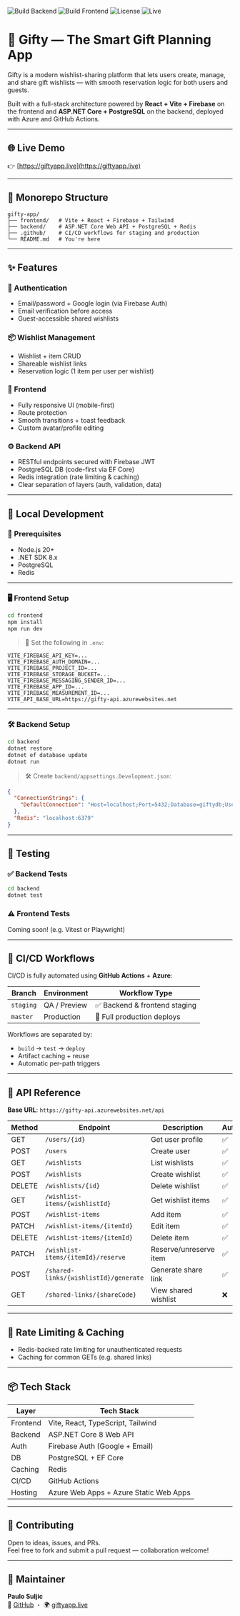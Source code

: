 ![Build Backend](https://github.com/PauloSuljic/gifty-app/actions/workflows/backend-production.yml/badge.svg)
![Build Frontend](https://github.com/PauloSuljic/gifty-app/actions/workflows/frontend-production.yml/badge.svg)
![License](https://img.shields.io/github/license/PauloSuljic/gifty-app)
![Live](https://img.shields.io/website?url=https%3A%2F%2Fgiftyapp.live)

# 🎁 Gifty — The Smart Gift Planning App

Gifty is a modern wishlist-sharing platform that lets users create, manage, and share gift wishlists — with smooth reservation logic for both users and guests.

Built with a full-stack architecture powered by **React + Vite + Firebase** on the frontend and **ASP.NET Core + PostgreSQL** on the backend, deployed with Azure and GitHub Actions.

---

## 🌐 Live Demo

👉 [https://giftyapp.live](https://giftyapp.live)

---

## 📁 Monorepo Structure

```
gifty-app/
├── frontend/   # Vite + React + Firebase + Tailwind
├── backend/    # ASP.NET Core Web API + PostgreSQL + Redis
├── .github/    # CI/CD workflows for staging and production
└── README.md   # You're here
```

---

## ✨ Features

### 🔐 Authentication

- Email/password + Google login (via Firebase Auth)
- Email verification before access
- Guest-accessible shared wishlists

### 📦 Wishlist Management

- Wishlist + item CRUD
- Shareable wishlist links
- Reservation logic (1 item per user per wishlist)

### 📱 Frontend

- Fully responsive UI (mobile-first)
- Route protection
- Smooth transitions + toast feedback
- Custom avatar/profile editing

### ⚙️ Backend API

- RESTful endpoints secured with Firebase JWT
- PostgreSQL DB (code-first via EF Core)
- Redis integration (rate limiting & caching)
- Clear separation of layers (auth, validation, data)

---

## 🧪 Local Development

### 🔧 Prerequisites

- Node.js 20+
- .NET SDK 8.x
- PostgreSQL
- Redis

---

### 🖥 Frontend Setup

```bash
cd frontend
npm install
npm run dev
```

> 🔐 Set the following in `.env`:

```
VITE_FIREBASE_API_KEY=...
VITE_FIREBASE_AUTH_DOMAIN=...
VITE_FIREBASE_PROJECT_ID=...
VITE_FIREBASE_STORAGE_BUCKET=...
VITE_FIREBASE_MESSAGING_SENDER_ID=...
VITE_FIREBASE_APP_ID=...
VITE_FIREBASE_MEASUREMENT_ID=...
VITE_API_BASE_URL=https://gifty-api.azurewebsites.net
```

---

### 🛠 Backend Setup

```bash
cd backend
dotnet restore
dotnet ef database update
dotnet run
```

> 🛠 Create `backend/appsettings.Development.json`:

```json
{
  "ConnectionStrings": {
    "DefaultConnection": "Host=localhost;Port=5432;Database=giftydb;Username=postgres;Password=password"
  },
  "Redis": "localhost:6379"
}
```

---

## 🧪 Testing

### ✅ Backend Tests

```bash
cd backend
dotnet test
```

### ⚠️ Frontend Tests

Coming soon! (e.g. Vitest or Playwright)

---

## 🚀 CI/CD Workflows

CI/CD is fully automated using **GitHub Actions** + **Azure**:

| Branch   | Environment   | Workflow Type                |
|----------|----------------|------------------------------|
| `staging` | QA / Preview   | ✅ Backend & frontend staging |
| `master`  | Production     | 🚀 Full production deploys    |

Workflows are separated by:

- `build` → `test` → `deploy`
- Artifact caching + reuse
- Automatic per-path triggers

---

## 📡 API Reference

**Base URL**: `https://gifty-api.azurewebsites.net/api`

| Method | Endpoint                                  | Description                 | Auth |
|--------|-------------------------------------------|-----------------------------|------|
| GET    | `/users/{id}`                             | Get user profile            | ✅    |
| POST   | `/users`                                  | Create user                 | ✅    |
| GET    | `/wishlists`                              | List wishlists              | ✅    |
| POST   | `/wishlists`                              | Create wishlist             | ✅    |
| DELETE | `/wishlists/{id}`                         | Delete wishlist             | ✅    |
| GET    | `/wishlist-items/{wishlistId}`            | Get wishlist items          | ✅    |
| POST   | `/wishlist-items`                         | Add item                    | ✅    |
| PATCH  | `/wishlist-items/{itemId}`                | Edit item                   | ✅    |
| DELETE | `/wishlist-items/{itemId}`                | Delete item                 | ✅    |
| PATCH  | `/wishlist-items/{itemId}/reserve`        | Reserve/unreserve item      | ✅    |
| POST   | `/shared-links/{wishlistId}/generate`     | Generate share link         | ✅    |
| GET    | `/shared-links/{shareCode}`               | View shared wishlist        | ❌    |

---

## 🧠 Rate Limiting & Caching

- Redis-backed rate limiting for unauthenticated requests
- Caching for common GETs (e.g. shared links)

---

## 📦 Tech Stack

| Layer     | Tech Stack                               |
|-----------|-------------------------------------------|
| Frontend  | Vite, React, TypeScript, Tailwind         |
| Backend   | ASP.NET Core 8 Web API                    |
| Auth      | Firebase Auth (Google + Email)            |
| DB        | PostgreSQL + EF Core                      |
| Caching   | Redis                                     |
| CI/CD     | GitHub Actions                            |
| Hosting   | Azure Web Apps + Azure Static Web Apps    |

---

## 🤝 Contributing

Open to ideas, issues, and PRs.  
Feel free to fork and submit a pull request — collaboration welcome!

---

## 👤 Maintainer

**Paulo Suljic**  
🔗 [GitHub](https://github.com/PauloSuljic) ・ 🌍 [giftyapp.live](https://giftyapp.live)

